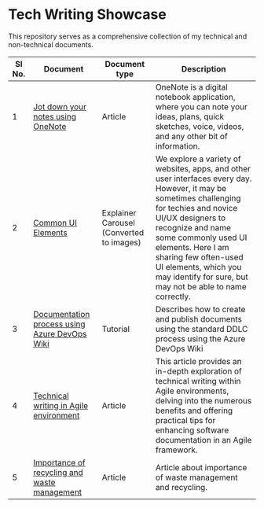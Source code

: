 # Tech Writing Showcase
This repository serves as a comprehensive collection of my technical and non-technical documents. 


| Sl No.  |  Document | Document type  |  Description |
|---|---|---|---|
| 1  |  [Jot down your notes using OneNote](https://github.com/vishnudasTW/Jot-down-your-notes-using-OneNote/wiki/Jot-down-your-notes-using-OneNote) |  Article | OneNote is a digital notebook application, where you can note your ideas, plans, quick sketches, voice, videos, and any other bit of information.|
|  2 | [Common UI Elements](https://github.com/vishnudasTW/Commonly-used-UI-elements/wiki/Common-UI-Elements)  | Explainer Carousel (Converted to images)  | We explore a variety of websites, apps, and other user interfaces every day. However, it may be sometimes challenging for techies and novice UI/UX designers to recognize and name some commonly used UI elements. Here I am sharing few often-used UI elements, which you may identify for sure, but may not be able to name correctly. |
| 3  | [Documentation process using Azure DevOps Wiki](https://github.com/vishnudasTW/Technical-writing-in-Agile-environment-/wiki)  | Tutorial  | Describes how to create and publish documents using the standard DDLC process using the Azure DevOps Wiki |
| 4  | [Technical writing in Agile environment](https://github.com/vishnudasTW/Technical-writing-in-Agile-environment-/wiki)  | Article  | This article provides an in-depth exploration of technical writing within Agile environments, delving into the numerous benefits and offering practical tips for enhancing software documentation in an Agile framework.|
| 5| [Importance of recycling and waste management](https://github.com/vishnudasTW/Free_writing_sample-/wiki/Importance-of-recycling-and-waste-management)|Article| Article about importance of waste management and recycling.| 
